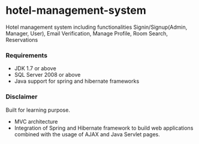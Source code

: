 # hotel-management-system
Hotel management system including functionalities Signin/Signup(Admin, Manager, User), Email Verification, Manage Profile, Room Search, Reservations

### Requirements
- JDK 1.7 or above
- SQL Server 2008 or above
- Java support for spring and hibernate frameworks

### Disclaimer
Built for learning purpose. 
- MVC architecture
- Integration of Spring and Hibernate framework to build web applications combined with the usage of AJAX and Java Servlet pages.
